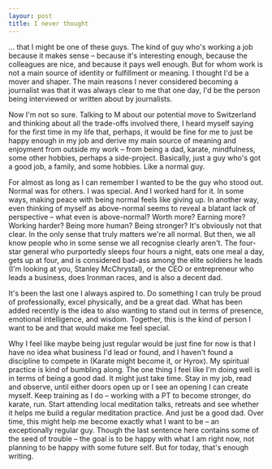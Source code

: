 ```yaml
---
layour: post
title: I never thought
---
```

... that I might be one of these guys. The kind of guy who's working a job because it makes sense – because it's interesting enough, because the colleagues are nice, and because it pays well enough. But for whom work is not a main source of identity or fulfillment or meaning. I thought I'd be a mover and shaper. The main reasons I never considered becoming a journalist was that it was always clear to me that one day, I'd be the person being interviewed or written about by journalists.

Now I'm not so sure. Talking to M about our potential move to Switzerland and thinking about all the trade-offs involved there, I heard myself saying for the first time in my life that, perhaps, it would be fine for me to just be happy enough in my job and derive my main source of meaning and enjoyment from outside my work – from being a dad, karate, mindfulness, some other hobbies, perhaps a side-project. Basically, just a guy who's got a good job, a family, and some hobbies. Like a normal guy.

For almost as long as I can remember I wanted to be the guy who stood out. Normal was for others. I was special. And I worked hard for it. In some ways, making peace with being normal feels like giving up. In another way, even thinking of myself as above-normal seems to reveal a blatant lack of perspective – what even is above-normal? Worth more? Earning more? Working harder? Being more human? Being stronger? It's obviously not that clear. In the only sense that truly matters we're all normal. But then, we all know people who in some sense we all recognise clearly aren't. The four-star general who purportedly sleeps four hours a night, eats one meal a day, gets up at four, and is considered bad-ass among the elite soldiers he leads (I'm looking at you, Stanley McChrystal), or the CEO or entrepreneur who leads a business, does Ironman races, and is also a decent dad.

It's been the last one I always aspired to. Do something I can truly be proud of professionally, excel physically, and be a great dad. What has been added recently is the idea to also wanting to stand out in terms of presence, emotional intelligence, and wisdom. Together, this is the kind of person I want to be and that would make me feel special.

Why I feel like maybe being just regular would be just fine for now is that I have no idea what business I'd lead or found, and I haven't found a discipline to compete in (Karate might become it, or Hyrox). My spiritual practice is kind of bumbling along. The one thing I feel like I'm doing well is in terms of being a good dad. It might just take time. Stay in my job, read and observe, until either doors open up or I see an opening I can create myself. Keep training as I do – working with a PT to become stronger, do karate, run. Start attending local meditation talks, retreats and see whether it helps me build a regular meditation practice. And just be a good dad. Over time, this might help me become exactly what I want to be – an exceptionally regular guy. Though the last sentence here contains some of the seed of trouble – the goal is to be happy with what I am right now, not planning to be happy with some future self. But for today, that's enough writing.